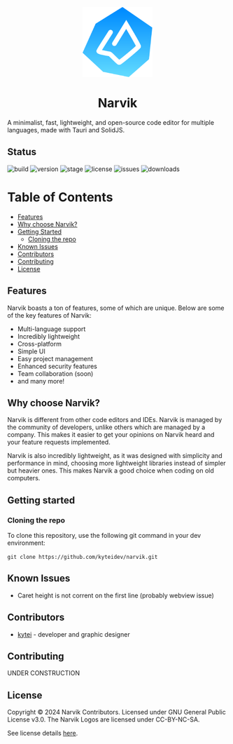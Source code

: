 <p align="center"><img src="./src/assets/narvik-logo.svg"
     alt="narvik logo"
     width="160px"
     height="160px" />
</p>

<h1 align="center">Narvik</h1>
A minimalist, fast, lightweight, and open-source code editor for multiple languages, made with Tauri and SolidJS.

## Status

![build](https://img.shields.io/badge/build-passing-green)
![version](https://img.shields.io/badge/version-0.0.1_alpha-blue)
![stage](https://img.shields.io/badge/stage-alpha-blue)
![license](https://img.shields.io/badge/license-GPL--3.0-orange)
![issues](https://img.shields.io/github/issues/kyteidev/narvik)
![downloads](https://img.shields.io/github/downloads/kyteidev/narvik/total)

# Table of Contents

- [Features](#features)
- [Why choose Narvik?](#why-choose)
- [Getting Started](#getting-started)
  - [Cloning the repo](#cloning)
- [Known Issues](#known-issues)
- [Contributors](#contributors)
- [Contributing](#contributing)
- [License](#license)

## Features <a name="features"></a>

Narvik boasts a ton of features, some of which are unique. Below are some of the key features of Narvik:

- Multi-language support
- Incredibly lightweight
- Cross-platform
- Simple UI
- Easy project management
- Enhanced security features
- Team collaboration (soon)
- and many more!

## Why choose Narvik? <a name="why-choose"></a>

Narvik is different from other code editors and IDEs. Narvik is managed by the community of developers, unlike others which are managed by a company. This makes it easier to get your opinions on Narvik heard and your feature requests implemented.

Narvik is also incredibly lightweight, as it was designed with simplicity and performance in mind, choosing more lightweight libraries instead of simpler but heavier ones. This makes Narvik a good choice when coding on old computers.

## Getting started <a name="getting-started"></a>

### Cloning the repo <a name="cloning"></a>

To clone this repository, use the following git command in your dev environment:

`git clone https://github.com/kyteidev/narvik.git`

## Known Issues <a name="known-issues"></a>

- Caret height is not corrent on the first line (probably webview issue)

## Contributors <a name="contributors"></a>

- [kytei](https://github.com/kyteidev) - developer and graphic designer

## Contributing <a name="contributing"></a>

UNDER CONSTRUCTION

## License <a name="license"></a>

Copyright © 2024 Narvik Contributors. Licensed under GNU General Public License v3.0.
The Narvik Logos are licensed under CC-BY-NC-SA.

See license details [here](https://github.com/kyteidev/narvik/blob/main/LICENSE).
